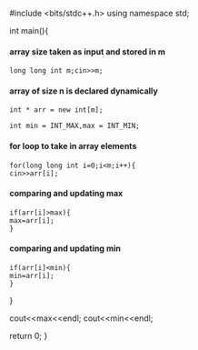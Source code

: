 

#include <bits/stdc++.h>
using namespace std;

int main(){

#### array size taken as input and stored in m

    long long int m;cin>>m;

#### array of size n is declared dynamically

    int * arr = new int[m];

    int min = INT_MAX,max = INT_MIN;

#### for loop to take in array elements

    for(long long int i=0;i<m;i++){
    cin>>arr[i];

#### comparing and updating max

    if(arr[i]>max){
    max=arr[i];
    }

#### comparing and updating min

    if(arr[i]<min){
    min=arr[i];
    }

}

cout<<max<<endl;
cout<<min<<endl;

return 0;
}

